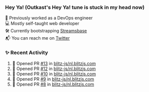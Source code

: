 ### Hey Ya! (Outkast's Hey Ya! tune is stuck in my head now)

💼 Previously worked as a DevOps engineer  
💻 Mostly self-taught web developer  
🛠️ Currently bootstrapping [Streamsbase](https://streamsbase.com)  
📬 You can reach me on [Twitter](https://twitter.com/LoriKarikari)

### ✨ Recent Activity

<!--START_SECTION:activity-->
1. 💪 Opened PR [#13](https://github.com/blitz-js/nl.blitzjs.com/pull/13) in [blitz-js/nl.blitzjs.com](https://github.com/blitz-js/nl.blitzjs.com)
2. 💪 Opened PR [#12](https://github.com/blitz-js/nl.blitzjs.com/pull/12) in [blitz-js/nl.blitzjs.com](https://github.com/blitz-js/nl.blitzjs.com)
3. 💪 Opened PR [#10](https://github.com/blitz-js/nl.blitzjs.com/pull/10) in [blitz-js/nl.blitzjs.com](https://github.com/blitz-js/nl.blitzjs.com)
4. 💪 Opened PR [#9](https://github.com/blitz-js/nl.blitzjs.com/pull/9) in [blitz-js/nl.blitzjs.com](https://github.com/blitz-js/nl.blitzjs.com)
5. 💪 Opened PR [#8](https://github.com/blitz-js/nl.blitzjs.com/pull/8) in [blitz-js/nl.blitzjs.com](https://github.com/blitz-js/nl.blitzjs.com)
<!--END_SECTION:activity-->
